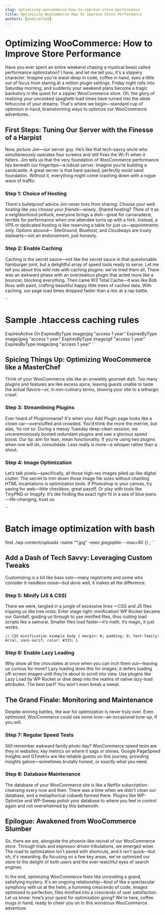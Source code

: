 ```yaml
---
slug: optimizing-woocommerce-how-to-improve-store-performance
title: Optimizing WooCommerce How to Improve Store Performance
authors: [undirected]
---
```



# Optimizing WooCommerce: How to Improve Store Performance

Have you ever spent an entire weekend chasing a mystical beast called performance optimization? I have, and let me tell you, it's a slippery character. Imagine you're waist-deep in code, coffee in hand, eyes a little out of focus from staring at a million plugin settings. Friday night rolls into Saturday morning, and suddenly your weekend plans become a tragic backstory in the quest for a zippier WooCommerce store. Oh, the glory of realizing your uncooked spaghetti load times have turned into the sleek fettuccine of your dreams. That's where we begin—standard cup of optimism in hand, brainstorming ways to optimize our WooCommerce adventures.

## First Steps: Tuning Our Server with the Finesse of a Harpist

Now, picture Jim—our server guy. He’s like that tech-savvy uncle who simultaneously operates four screens and still fixes the Wi-Fi when it falters. Jim tells us that the very foundation of WooCommerce performance lies beneath our fingertips—a robust server. Imagine you’re building a sandcastle. A great server is that hard-packed, perfectly moist sand foundation. Without it, everything might come crashing down with a rogue wave of traffic.

### **Step 1: Choice of Hosting**

There's bulletproof advice Jim never tires from sharing: *Choose your web hosting like you choose your friends—wisely*. Shared hosting? Think of it as a neighborhood potluck; everyone brings a dish—great for camaraderie, terrible for performance when one attendee turns up with a fork. Instead, a VPS or dedicated hosting is like reserving a table for just us—appointments only. Options abound— SiteGround, Bluehost, and Cloudways are trusty stalwarts—not an endorsement, just honesty.

### **Step 2: Enable Caching**

Caching is the secret sauce—not like the secret sauce in that questionable hamburger joint, but a delightful array of speed tools ready to serve. Let me tell you about this wild ride with caching plugins: we’ve tried them all. There was an awkward phase with an overzealous plugin that acted more like a bouncer, blocking everything. Then came W3 Total Cache—it was like Bob Ross with paint, crafting beautiful happy little trees of cached data. With caching, our page load times dropped faster than a mic at a rap battle. 

``
# Sample .htaccess caching rules
<IfModule mod_expires.c>
  ExpiresActive On
  ExpiresByType image/jpg "access 1 year"
  ExpiresByType image/jpeg "access 1 year"
  ExpiresByType image/gif "access 1 year"
  ExpiresByType image/png "access 1 year"
</IfModule>
``

## Spicing Things Up: Optimizing WooCommerce like a MasterChef

Think of your WooCommerce site like an unwieldy gourmet dish. Too many plugins and features are like excess spice, leaving guests unable to taste the actual flavors—or, in non-culinary terms, slowing your site to a lethargic crawl.

### **Step 3: Streamlining Plugins**

Ever heard of Pluginomania? It's when your Add Plugin page looks like a clown car—overstuffed and crowded. You’d think the more the merrier, but alas, ‘tis not so. During a messy Tuesday deep-clean session, we unceremoniously booted redundant plugins and saw a glorious speed boost. Our tip: aim for lean, mean functionality. If you’re using two plugins when one will do, consolidate. Less really is more—a whisper rather than a shout.

### **Step 4: Image Optimization**

Let’s talk pixels—specifically, all those high-res images piled up like digital clutter. The secret to trim down those image file sizes without chanting HTML incantations is optimization tools. If Photoshop is your canvas, try saving for web—little checkbox, great payoff. Or play with tools like TinyPNG or Imagify. It’s like finding the exact right fit in a sea of blue jeans—life-changing, trust us.

``
# Batch image optimization with bash
find ./wp-content/uploads -name "*.jpg" -exec jpegoptim --max=80 {} \;
``

## Add a Dash of Tech Savvy: Leveraging Custom Tweaks

Customizing is a bit like bass solo—many registrants and some who consider it needless noise—but done well, it makes all the difference.

### **Step 5: Minify (JS & CSS)**

There we were, tangled in a jungle of excessive lines —CSS and JS files tripping us like tree roots. Enter stage right: minification! WP Rocket became our Gandalf, guiding us through to use minified files, thus cutting load scripts like a samurai. Smaller files load faster—it’s math, it’s magic, it just works.

``
// CSS minification example
body {
  margin: 0;
  padding: 0;
  font-family: Arial, sans-serif;
  color: #333;
}
``

### **Step 6: Enable Lazy Loading**

Why show all the chocolates at once when you can inch them out—leaving us curious for more? Lazy loading does this for images; it defers loading off-screen images until they’re about to scroll into view. Use plugins like Lazy Load by WP Rocket or dive deep into the realms of native lazy-load attributes. The best part? You won't even break a sweat.

## The Grand Finale: Monitoring and Maintenance

Despite winning battles, the war for optimization is never truly over. Even optimized, WooCommerce could use some love—an occasional tune-up, if you will.

### **Step 7: Regular Speed Tests**

Still remember awkward family photo day? WooCommerce speed tests are they in websites; key metrics on where it sags or shines. Google PageSpeed Insights and GTmetrix are like reliable guests on this journey, providing insights galore—sometimes brutally honest, or exactly what you need.

### **Step 8: Database Maintenance** 

The database of your WooCommerce site is like a Netflix subscription: cleansing every now and then. There was a time when we didn't clean our database, and a metaphorical cobweb formed there. Plugins like WP-Optimize and WP-Sweep polish your database to where you feel in control again and not overwhelmed by this behemoth.

## Epilogue: Awakened from WooCommerce Slumber

So, there we are, alongside the phoenix-like revival of our WooCommerce store. Through trials and espresso-driven tribulations, we emerged wiser. The road to optimization isn't paved with shortcuts, and it isn't quick—but oh, it's rewarding. By focusing on a few key areas, we've optimized our store to the delight of both users and the ever-watchful eyes of search engines.

In the end, optimizing WooCommerce feels like unraveling a grand, satisfying mystery. It's an ongoing relationship—kind of like a spectacular symphony with us at the helm, a humming crescendo of code, images optimized to perfection, files minified into a crescendo of user satisfaction. Let us know: how’s your quest for optimization going? We're here, coffee mugs in hand, ready to cheer you on in this wondrous WooCommerce adventure.